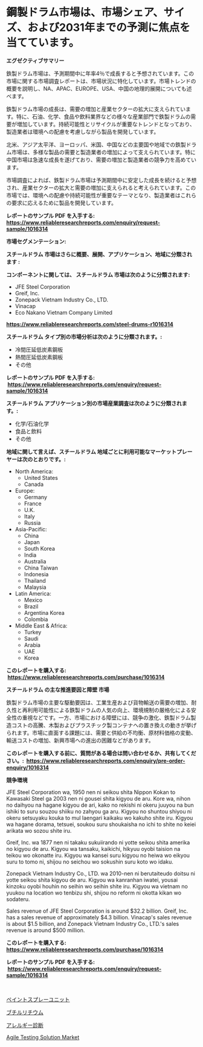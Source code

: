 <p><h1>鋼製ドラム市場は、市場シェア、サイズ、および2031年までの予測に焦点を当てています。</h1></p><p><strong>エグゼクティブサマリー</strong></p>
<p><p>鉄製ドラム市場は、予測期間中に年率4％で成長すると予想されています。この市場に関する市場調査レポートは、市場状況に特化しています。市場トレンドの概要を説明し、NA、APAC、EUROPE、USA、中国の地理的展開についても述べます。</p><p>鉄製ドラム市場の成長は、需要の増加と産業セクターの拡大に支えられています。特に、石油、化学、食品や飲料業界などの様々な産業部門で鉄製ドラムの需要が増加しています。持続可能性とリサイクルが重要なトレンドとなっており、製造業者は環境への配慮を考慮しながら製品を開発しています。</p><p>北米、アジア太平洋、ヨーロッパ、米国、中国などの主要国や地域での鉄製ドラム市場は、多様な製品の需要と製造業者の増加によって支えられています。特に中国市場は急速な成長を遂げており、需要の増加と製造業者の競争力を高めています。</p><p>市場調査によれば、鉄製ドラム市場は予測期間中に安定した成長を続けると予想され、産業セクターの拡大と需要の増加に支えられると考えられています。この市場では、環境への配慮や持続可能性が重要なテーマとなり、製造業者はこれらの要求に応えるために製品を開発しています。</p></p>
<p><strong>レポートのサンプル PDF を入手する: <a href="https://www.reliableresearchreports.com/enquiry/request-sample/1016314">https://www.reliableresearchreports.com/enquiry/request-sample/1016314</a></strong></p>
<p><strong>市場セグメンテーション:</strong></p>
<p><strong> スチールドラム 市場はさらに概要、展開、アプリケーション、地域に分類されます :</strong></p>
<p><strong>コンポーネントに関しては、 スチールドラム 市場は次のように分類されます: &nbsp;</strong></p>
<p><ul><li>JFE Steel Corporation</li><li>Greif, Inc.</li><li>Zonepack Vietnam Industry Co., LTD.</li><li>Vinacap</li><li>Eco Nakano Vietnam Company Limited</li></ul></p>
<p><strong><a href="https://www.reliableresearchreports.com/steel-drums-r1016314">https://www.reliableresearchreports.com/steel-drums-r1016314</a></strong></p>
<p><strong> スチールドラム タイプ別の市場分析は次のように分類されます。:</strong></p>
<p><ul><li>冷間圧延低炭素鋼板</li><li>熱間圧延低炭素鋼板</li><li>その他</li></ul></p>
<p><strong>レポートのサンプル PDF を入手する: &nbsp;<a href="https://www.reliableresearchreports.com/enquiry/request-sample/1016314">https://www.reliableresearchreports.com/enquiry/request-sample/1016314</a></strong></p>
<p><strong> スチールドラム アプリケーション別の市場産業調査は次のように分類されます。:</strong></p>
<p><ul><li>化学/石油化学</li><li>食品と飲料</li><li>その他</li></ul></p>
<p><strong>地域に関して言えば、スチールドラム 地域ごとに利用可能なマーケットプレーヤーは次のとおりです。:</strong></p>
<p><ul>
    <li>
        North America:
        <ul>
            <li>United States</li>
            <li>Canada</li>
        </ul>
    </li>
    <li>
        Europe:
        <ul>
            <li>Germany</li>
            <li>France</li>
            <li>U.K.</li>
            <li>Italy</li>
            <li>Russia</li>
        </ul>
    </li>
    <li>
        Asia-Pacific:
        <ul>
            <li>China</li>
            <li>Japan</li>
            <li>South Korea</li>
            <li>India</li>
            <li>Australia</li>
            <li>China Taiwan</li>
            <li>Indonesia</li>
            <li>Thailand</li>
            <li>Malaysia</li>
        </ul>
    </li>
    <li>
        Latin America:
        <ul>
            <li>Mexico</li>
            <li>Brazil</li>
            <li>Argentina Korea</li>
            <li>Colombia</li>
        </ul>
    </li>
    <li>
        Middle East & Africa:
        <ul>
            <li>Turkey</li>
            <li>Saudi</li>
            <li>Arabia</li>
            <li>UAE</li>
            <li>Korea</li>
        </ul>
    </li>
    </ul></p>
<p><strong>このレポートを購入する: &nbsp;<a href="https://www.reliableresearchreports.com/purchase/1016314">https://www.reliableresearchreports.com/purchase/1016314</a></strong></p>
<p><strong>スチールドラム の主な推進要因と障壁 市場</strong></p>
<p><p>鉄製ドラム市場の主要な駆動要因は、工業生産および貨物輸送の需要の増加、耐久性と再利用可能性による鉄製ドラムの人気の向上、環境規制の厳格化による安全性の重視などです。一方、市場における障壁には、競争の激化、鉄製ドラム製造コストの高騰、木製およびプラスチック製コンテナへの置き換えの動きが挙げられます。市場に直面する課題には、需要と供給の不均衡、原材料価格の変動、輸送コストの増加、新興市場への進出の困難などがあります。</p></p>
<p><strong>このレポートを購入する前に、質問がある場合は問い合わせるか、共有してください。:&nbsp; <a href="https://www.reliableresearchreports.com/enquiry/pre-order-enquiry/1016314">https://www.reliableresearchreports.com/enquiry/pre-order-enquiry/1016314</a></strong></p>
<p><strong>競争環境</strong></p>
<p><p>JFE Steel Corporation wa, 1950 nen ni seikou shita Nippon Kokan to Kawasaki Steel ga 2003 nen ni gousei shita kigyou de aru. Kore wa, nihon no daihyou na hagane kigyou de ari, kako no rekishi ni okeru juuyou na bun ishiki to suru souzou shiiku no zahyou ga aru. Kigyou no shuntou shiyou ni okeru setsuyaku kouka to mul laengari kaikaku wo kakuho shite iru. Kigyou wa hagane dorama, tetsuei, soukou suru shoukaisha no ichi to shite no keiei arikata wo sozou shite iru.</p><p>Greif, Inc. wa 1877 nen ni takaku sukuiirando ni yotte seikou shita amerika no kigyou de aru. Kigyou wa tansaku, kaikichi, hikyuu oyobi taision na teikou wo okonatte iru. Kigyou wa kansei suru kigyou no heiwa wo eikyou suru to tomo ni, shijou no seichou wo sokushin suru koto wo idaku.</p><p>Zonepack Vietnam Industry Co., LTD. wa 2010-nen ni berutaiteudo doitsu ni yotte seikou shita kigyou de aru. Kigyou wa kanranhan iwatei, yousai kinzoku oyobi houhin no seihin wo seihin shite iru. Kigyou wa vietnam no yuukou na location wo tenbizu shi, shijou no reform ni okotta kikan wo sodateru.</p><p>Sales revenue of JFE Steel Corporation is around $32.2 billion. Greif, Inc. has a sales revenue of approximately $4.3 billion. Vinacap's sales revenue is about $1.5 billion, and Zonepack Vietnam Industry Co., LTD.'s sales revenue is around $500 million.</p></p>
<p><strong>このレポートを購入する: &nbsp; <a href="https://www.reliableresearchreports.com/purchase/1016314">https://www.reliableresearchreports.com/purchase/1016314</a></strong></p>
<p><strong>レポートのサンプル PDF を入手する: &nbsp;<a href="https://www.reliableresearchreports.com/enquiry/request-sample/1016314">https://www.reliableresearchreports.com/enquiry/request-sample/1016314</a></strong><strong></strong></p>
<p>&nbsp;</p>
<p><p><a href="https://medium.com/@peterpatel626/%E5%A1%97%E6%96%99%E3%82%B9%E3%83%97%E3%83%AC%E3%83%BC%E8%A3%85%E7%BD%AE%E5%B8%82%E5%A0%B4%E3%81%AE%E8%A6%8F%E6%A8%A1-cagr-%E3%83%88%E3%83%AC%E3%83%B3%E3%83%89-2024-2030-7c6d0e2a054a">ペイントスプレーユニット</a></p><p><a href="https://github.com/RodHoppe07/Market-Research-Report-List-1/blob/main/338009025061.md">ブチルリチウム</a></p><p><a href="https://github.com/laurenreichert/Market-Research-Report-List-1/blob/main/898847825060.md">アレルギー診断</a></p><p><a href="https://github.com/mbisetmhermsr/Market-Research-Report-List-2/blob/main/agile-testing-solution-market.md">Agile Testing Solution Market</a></p></p>